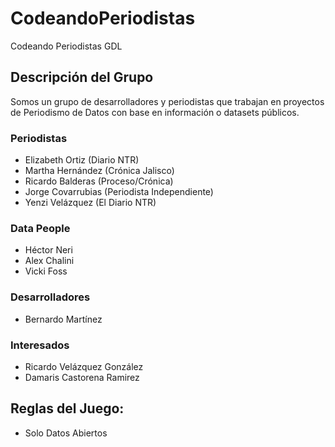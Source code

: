 # CodeandoPeriodistas
Codeando Periodistas GDL

## Descripción del Grupo
Somos un grupo de desarrolladores y periodistas que trabajan en proyectos de Periodismo de Datos con base en información o datasets públicos.

### Periodistas
* Elizabeth Ortiz (Diario NTR)
* Martha Hernández (Crónica Jalisco)
* Ricardo Balderas (Proceso/Crónica)
* Jorge Covarrubias (Periodista Independiente)
* Yenzi Velázquez (El Diario NTR)

### Data People
* Héctor Neri 
* Alex Chalini
* Vicki Foss

### Desarrolladores
* Bernardo Martínez

### Interesados
* Ricardo Velázquez González
* Damaris Castorena Ramirez 

## Reglas del Juego:
* Solo Datos Abiertos


